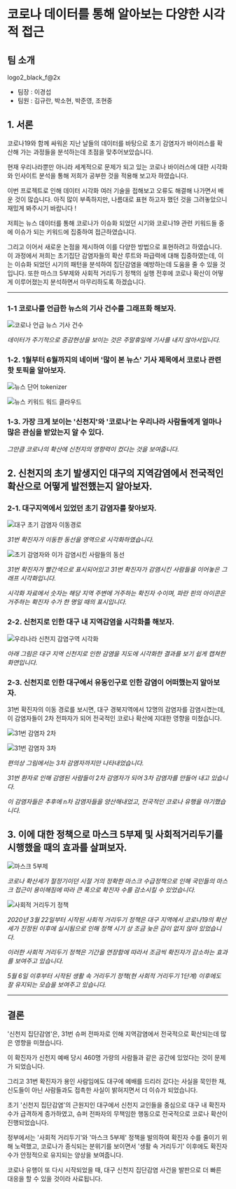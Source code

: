 # 코로나 데이터를 통해 알아보는 다양한 시각적 접근

## 팀 소개
logo2_black_f@2x

* 팀장 : 이경섭
* 팀원 : 김규란, 박소현, 박준영, 조현중

## 1. 서론

코로나19와 함께 싸워온 지난 날들의 데이터를 바탕으로 초기 감염자가 바이러스를 확산해 가는 과정들을 분석하는데 초점을 맞추어보았습니다.

현재 우리나라뿐만 아니라 세계적으로 문제가 되고 있는 코로나 바이러스에 대한 시각화와 인사이트 분석을 통해 저희가 공부한 것을 적용해 보고자 하였습니다. 

이번 프로젝트로 인해 데이터 시각화 여러 기술을 접해보고 오류도 해결해 나가면서 배운 것이 많습니다. 아직 많이 부족하지만, 나름대로 표현 하고자 했던 것을 그려놓았으니 재밌게 봐주시기 바랍니다 !

저희는 뉴스 데이터를 통해 코로나가 이슈화 되었던 시기와 코로나19 관련 키워드들 중에 이슈가 되는 키워드에 집중하여 접근하였습니다. 

그리고 이어서 새로운 논점을 제시하여 이를 다양한 방법으로 표현하려고 하였습니다. 이 과정에서 저희는 초기집단 감염자들의 확산 루트와 파급력에 대해 집중하였는데, 이는 이슈화 되었던 시기의 패턴을 분석하여 집단감염을 예방하는데 도움을 줄 수 있을 것입니다. 또한 마스크 5부제와 사회적 거리두기 정책의 실행 전후에 코로나 확산이 어떻게 이루어졌는지 분석하면서 마무리하도록 하겠습니다.

***

### 1-1 코로나를 언급한 뉴스의 기사 건수를 그래프화 해보자.

![코로나 언급 뉴스 기사 건수](https://github.com/Leegyeongseob/corona_data_analysis/assets/67867076/48917008-ee83-40de-a394-42ff64de4ac1)

*데이터가 주기적으로 증감현상을 보이는 것은 주말휴일에 기사를 내지 않아서입니다.*

### 1-2. 1월부터 6월까지의 네이버 '많이 본 뉴스' 기사 제목에서 코로나 관련 핫 토픽을 알아보자.

![뉴스 단어 tokenizer](https://github.com/Leegyeongseob/corona_data_analysis/assets/67867076/7d0a0ead-3196-4404-9aaa-6ab9e49a4279)

![뉴스 키워드 워드 클라우드](https://github.com/Leegyeongseob/corona_data_analysis/assets/67867076/f4987e4a-ed0b-40be-ada2-e94074dd2b92)

### 1-3. 가장 크게 보이는 '신천지'와 '코로나'는 우리나라 사람들에게 얼마나 많은 관심을 받았는지 알 수 있다.


*그만큼 코로나의 확산에 신천지의 영향력이 컸다는 것을 보여줍니다.*

## 2. 신천지의 초기 발생지인 대구의 지역감염에서 전국적인 확산으로 어떻게 발전했는지 알아보자.

### 2-1. 대구지역에서 있었던 초기 감염자를 찾아보자.

![대구 초기 감염자 이동경로](https://github.com/Leegyeongseob/corona_data_analysis/assets/67867076/cf156309-5605-483a-854b-b3137dc9b7ea)

*31번 확진자가 이동한 동선을 영역으로 시각화하였습니다.*

![초기 감염자와 이가 감염시킨 사람들의 동선](https://github.com/Leegyeongseob/corona_data_analysis/assets/67867076/d6929115-001b-4538-bf11-a3a2427da4e4)

*31번 확진자가 빨간색으로 표시되어있고 31번 확진자가 감염시킨 사람들을 이어놓은 그래프 시각화입니다.*

*시각화 자료에서 숫자는 해당 지역 주변에 거주하는 확진자 수이며, 파란 핀의 아이콘은 거주하는 확진자 수가 한 명일 때의 표시입니다.*

### 2-2. 신천지로 인한 대구 내 지역감염을 시각화를 해보자.

![우리나라 신천지 감염구역 시각화](https://github.com/Leegyeongseob/corona_data_analysis/assets/67867076/eace3256-a25f-45de-bf75-7d61dc80d348)

*아래 그림은 대구 지역 신천지로 인한 감염을 지도에 시각화한 결과를 보기 쉽게 캡쳐한 화면입니다.*

### 2-3. 신천지로 인한 대구에서 유동인구로 인한 감염이 어떠했는지 알아보자.

31번 확진자의 이동 경로를 보시면, 대구 경북지역에서 12명의 감염자를 감염시켰는데, 이 감염자들이 2차 전파자가 되어 전국적인 코로나 확산에 지대한 영향을 미쳤습니다.

![31번 감염자 2차](https://github.com/Leegyeongseob/corona_data_analysis/assets/67867076/65a32136-f086-4291-87b6-ca825769811d)

![31번 감염자 3차](https://github.com/Leegyeongseob/corona_data_analysis/assets/67867076/b1a4173d-041f-4622-a4b4-c34c5379a735)


*편의상 그림에서는 3차 감염자까지만 나타내었습니다.*

*31번 환자로 인해 감염된 사람들이 2차 감염자가 되어 3차 감염자를 만들어 내고 있습니다.*

*이 감염자들은 추후에 n차 감염자들을 양산해내었고, 전국적인 코로나 유행을 야기했습니다.*

## 3. 이에 대한 정책으로 마스크 5부제 및 사회적거리두기를 시행했을 때의 효과를 살펴보자.

![마스크 5부제](https://github.com/Leegyeongseob/corona_data_analysis/assets/67867076/fba0bc95-4814-450e-90d1-e0f3a5b3d50b)

*코로나 확산세가 절정기이던 시절 거의 정확한 마스크 수급정책으로 인해 국민들의 마스크 접근이 용이해짐에 따라 큰 폭으로 확진자 수를 감소시킬 수 있었습니다.*

![사회적 거리두기 정책](https://github.com/Leegyeongseob/corona_data_analysis/assets/67867076/26fa035c-c681-46e5-8b61-0ce187c1c60e)

*2020년 3월 22일부터 시작된 사회적 거리두기 정책은 대구 지역에서 코로나19의 확산세가 진정된 이후에 실시됨으로 인해 정책 시기 상 조금 늦은 감이 없지 않아 있었습니다.*

*이러한 사회적 거리두기 정책은 기간을 연장함에 따라서 조금씩 확진자가 감소하는 효과를 보여주고 있습니다.*

*5월 6일 이후부터 시작된 생활 속 거리두기 정책(현 사회적 거리두기 1단계) 이후에도 잘 유지되는 모습을 보여주고 있습니다.*

***

## 결론

'신천지 집단감염'은, 31번 슈퍼 전파자로 인해 지역감염에서 전국적으로 확산되는데 많은 영향을 미쳤습니다.

이 확진자가 신천지 예배 당시 460명 가량의 사람들과 같은 공간에 있었다는 것이 문제가 되었습니다. 

그리고 31번 확진자가 용인 사람임에도 대구에 예배를 드리러 갔다는 사실을 묵인한 채, 신도들이 아닌 사람들과도 접촉한 사실이 밝혀지면서 더 이슈가 되었습니다.

초기 '신천지 집단감염'의 근원지인 대구에서 신천지 교인들을 중심으로 대구 내 확진자 수가 급격하게 증가하였고, 슈퍼 전파자의 무책임한 행동으로 전국적으로 코로나 확산이 진행되었습니다.

정부에서는 '사회적 거리두기'와 '마스크 5부제' 정책을 발의하여 확진자 수를 줄이기 위해 노력했고, 코로나가 종식되는 분위기를 보이면서 '생활 속 거리두기' 이후에도 확진자 수가 안정적으로 유지되는 양상을 보여줍니다.

코로나 유행이 또 다시 시작되었을 때, 대구 신천지 집단감염 사건을 발판으로 더 빠른 대응을 할 수 있을 것이라 사료됩니다.
